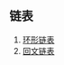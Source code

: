 ## 链表

1. [环形链表](https://leetcode-cn.com/explore/interview/card/top-interview-questions-easy/6/linked-list/46/)
2. [回文链表](https://leetcode-cn.com/explore/interview/card/top-interview-questions-easy/6/linked-list/45/)